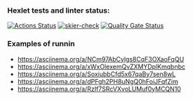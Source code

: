 ### Hexlet tests and linter status:
[![Actions Status](https://github.com/Skier54/java-project-71/actions/workflows/hexlet-check.yml/badge.svg)](https://github.com/Skier54/java-project-71/actions)
[![skier-check](https://github.com/Skier54/java-project-71/actions/workflows/skier-check.yml/badge.svg)](https://github.com/Skier54/java-project-71/actions/workflows/skier-check.yml)
[![Quality Gate Status](https://sonarcloud.io/api/project_badges/measure?project=Skier54_java-project-71&metric=alert_status)](https://sonarcloud.io/summary/new_code?id=Skier54_java-project-71)


### Examples of runnin
  * https://asciinema.org/a/NCm97AbCylgs8CqF3OXaoFqQU
  * https://asciinema.org/a/xWxOlexemQvZXMYDplKmqbnbc
  * https://asciinema.org/a/SoxiubbCfd5x67qaBy7sen8wL
  * https://asciinema.org/a/dPFgh2PH8uNgQ0hFoiJFqfZim
  * https://asciinema.org/a/RzIf7SRcVXvoLUMuf0yMCQN10

